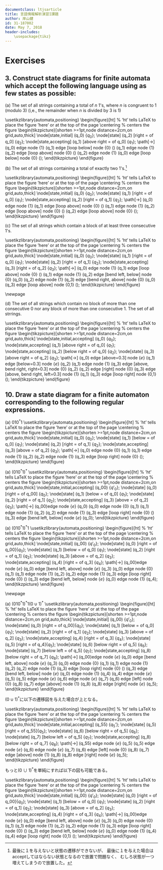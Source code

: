 ```yaml
---
documentclass: ltjsarticle
title: 言語情報解析演習I課題
author: 岸山健
id: 31-187002
date: May 7, 2018
header-includes:
    \usepackage{tikz}
---
```


# Exercises

## 3. Construct state diagrams for finite automata which accept the following language using as few states as possible:

(a) The set of all strings containing a total of *n* 1's, where *n* is congruent to 1 (modulo 3)
(i,e., the remainder when *n* is divided by 3 is 1)

<!--
https://www3.nd.edu/~kogge/courses/cse30151-fa17/Public/other/tikz_tutorial.pdf
https://tex.stackexchange.com/questions/20784/which-package-can-be-used-to-draw-automata
矢印が出ないと思っていたら解像度の問題でした。
-->

\usetikzlibrary{automata,positioning}
\begin{figure}[ht] % ’ht’ tells LaTeX to place the figure ’here’ or at the top of the page
\centering % centers the figure
\begin{tikzpicture}[shorten >=1pt,node distance=2cm,on grid,auto,thick] 
   \node[state,initial]     (q_0)                        {$q_0$}; 
   \node[state]             (q_2) [right = of q_0]       {$q_2$}; 
   \node[state,accepting]   (q_1) [above right = of q_0] {$q_1$}; 
    \path[->] 
    (q_0) edge              node {1} (q_1)
          edge [loop below] node {0} ()
    (q_1) edge              node {1} (q_2)
          edge [loop above] node {0} ()
    (q_2) edge              node {1} (q_0)
          edge [loop below] node {0} ();
\end{tikzpicture}
\end{figure}

(b) The set of all strings containing a total of exactly two 1's.[^no-one]

\usetikzlibrary{automata,positioning}
\begin{figure}[ht] % ’ht’ tells LaTeX to place the figure ’here’ or at the top of the page
\centering % centers the figure
\begin{tikzpicture}[shorten >=1pt,node distance=2cm,on grid,auto,thick] 
   \node[state,initial]     (q_0)                  {$q_0$}; 
   \node[state]             (q_1) [right = of q_0] {$q_1$}; 
   \node[state,accepting]   (q_2) [right = of q_1] {$q_2$}; 
    \path[->] 
    (q_0) edge              node {1} (q_1)
          edge [loop above] node {0} ()
    (q_1) edge              node {1} (q_2)
          edge [loop above] node {0} ()
    (q_2) edge [loop above] node {0} ();
\end{tikzpicture}
\end{figure}

[^no-one]:最後に１を与えないと状態の遷移ができないが、
最後に１を与えた場合はacceptしてはならない状態となるので放置で問題なく、
むしろ状態が一つ増えてしまうので放置した。

(c) The set of all strings which contain a block of at least three consecutive 1's.

\usetikzlibrary{automata,positioning}
\begin{figure}[ht] % ’ht’ tells LaTeX to place the figure ’here’ or at the top of the page
\centering % centers the figure
\begin{tikzpicture}[shorten >=1pt,node distance=2cm,on grid,auto,thick] 
   \node[state,initial]     (q_0)                  {$q_0$}; 
   \node[state]             (q_1) [right = of q_0] {$q_1$}; 
   \node[state]             (q_2) [right = of q_1] {$q_2$}; 
   \node[state,accepting]   (q_3) [right = of q_2] {$q_3$}; 
    \path[->] 
    (q_0) edge              node {1} (q_1)
          edge [loop above] node {0} ()
    (q_1) edge              node {1} (q_2)
          edge [bend left, below] node {0} (q_0)
    (q_2) edge              node {1} (q_3)
          edge [bend right, above] node {0} (q_0)
    (q_3) edge [loop above] node {0,1} ();
\end{tikzpicture}
\end{figure}

\newpage

(d) The set of all strings which contain no block of more than one consecutive 0 nor any block of more than one consecutive 1.
The set of all strrings.

\usetikzlibrary{automata,positioning}
\begin{figure}[ht] % ’ht’ tells LaTeX to place the figure ’here’ or at the top of the page
\centering % centers the figure
\begin{tikzpicture}[shorten >=1pt,node distance=2cm,on grid,auto,thick] 
   \node[state,initial,accepting] (q_0)                  {$q_0$}; 
   \node[state,accepting]         (q_1) [above right = of q_0] {$q_1$}; 
   \node[state,accepting]         (q_2) [below right = of q_0] {$q_2$}; 
   \node[state]                   (q_3) [above right = of q_2] {$q_3$}; 
    \path[->] 
    (q_0) edge [above=0.3]                   node {$e$} (q_1)
          edge [below=0.3]            node {$e$} (q_2)
    (q_1) edge                    node {1} (q_3)
          edge [above, bend right, right=0.3] node {0} (q_2)
    (q_2) edge [right]            node {0} (q_3)
          edge [above, bend right, left=0.3] node {1} (q_1)
    (q_3) edge [loop right]       node {0,1} ();
\end{tikzpicture}
\end{figure}

## 10. Draw a state diagram for a finite automaton corresponding to the following regular expressions.

(a) $010^*1$
    \usetikzlibrary{automata,positioning}
    \begin{figure}[ht] % ’ht’ tells LaTeX to place the figure ’here’ or at the top of the page
    \centering % centers the figure
    \begin{tikzpicture}[shorten >=1pt,node distance=2cm,on grid,auto,thick] 
       \node[state,initial]           (q_0)                  {$q_0$}; 
       \node[state]                   (q_1) [below = of q_0] {$q_1$}; 
       \node[state]                   (q_2) [right = of q_1] {$q_2$}; 
       \node[state,accepting]         (q_3) [above = of q_2] {$q_3$}; 
        \path[->] 
        (q_0) edge              node {0} (q_1)
        (q_1) edge              node {1} (q_2)
        (q_2) edge              node {1} (q_3)
              edge [loop right] node {0} ();
    \end{tikzpicture}
    \end{figure}

(a) $(010^*1)^*$
    \usetikzlibrary{automata,positioning}
    \begin{figure}[ht] % ’ht’ tells LaTeX to place the figure ’here’ or at the top of the page
    \centering % centers the figure
    \begin{tikzpicture}[shorten >=1pt,node distance=2cm,on grid,auto,thick] 
       \node[state,initial,accepting] (q_00)                 {$q\prime_0$}; 
       \node[state]                   (q_0) [right = of q_00] {$q_0$}; 
       \node[state]                   (q_1) [below = of q_0] {$q_1$}; 
       \node[state]                   (q_2) [right = of q_1] {$q_2$}; 
       \node[state,accepting]         (q_3) [above = of q_2] {$q_3$}; 
        \path[->] 
        (q_00)edge              node {$e$} (q_0)
        (q_0) edge              node {0}   (q_1)
        (q_1) edge              node {1}   (q_2)
        (q_2) edge              node {1}   (q_3)
              edge [loop right] node {0}   ()
        (q_3) edge [bend left, below] node {$e$} (q_0);
    \end{tikzpicture}
    \end{figure}

(a) $(010^*1)^*1$
    \usetikzlibrary{automata,positioning}
    \begin{figure}[ht] % ’ht’ tells LaTeX to place the figure ’here’ or at the top of the page
    \centering % centers the figure
    \begin{tikzpicture}[shorten >=1pt,node distance=2cm,on grid,auto,thick] 
       \node[state,initial]           (q_00)                 {$q\prime_0$}; 
       \node[state]                   (q_0) [right = of q_00]{$q_0$}; 
       \node[state]                   (q_1) [below = of q_0] {$q_1$}; 
       \node[state]                   (q_2) [right = of q_1] {$q_2$}; 
       \node[state]                   (q_3) [above = of q_2] {$q_3$}; 
       \node[state,accepting]         (q_4) [right = of q_3] {$q_4$}; 
        \path[->] 
        (q_00)edge              node {$e$} (q_0)
              edge [bend left, above] node {$e$} (q_3)
        (q_0) edge              node {0} (q_1)
        (q_1) edge              node {1} (q_2)
        (q_2) edge              node {1} (q_3)
              edge [loop right] node {0} ()
        (q_3) edge [bend left, below] node {$e$} (q_0)
              edge                    node {1} (q_4);
    \end{tikzpicture}
    \end{figure}

\newpage

(a) $(010^*1)^*1(0 \cup 1)^*$
    \usetikzlibrary{automata,positioning}
    \begin{figure}[ht] % ’ht’ tells LaTeX to place the figure ’here’ or at the top of the page
    \centering % centers the figure
    \begin{tikzpicture}[shorten >=1pt,node distance=2cm,on grid,auto,thick] 
       \node[state,initial]           (q_00)                 {$q\prime_0$}; 
       \node[state]                   (q_0) [right = of q_00]{$q_0$}; 
       \node[state]                   (q_1) [below = of q_0] {$q_1$}; 
       \node[state]                   (q_2) [right = of q_1] {$q_2$}; 
       \node[state]                   (q_3) [above = of q_2] {$q_3$}; 
       \node[state,accepting]         (q_4) [right = of q_3] {$q_4$}; 
       \node[state]         (q_5) [right = of q_4]{$q_5$}; 
       \node[state]         (q_6) [below right = of q_5] {$q_6$}; 
       \node[state]         (q_7) [below left = of q_5] {$q_7$}; 
       \node[state,accepting]         (q_8) [below right = of q_7] {$q_8$}; 
        \path[->] 
        (q_00)edge              node {$e$} (q_0)
              edge [bend left, above] node {$e$} (q_3)
        (q_0) edge              node {0} (q_1)
        (q_1) edge              node {1} (q_2)
        (q_2) edge              node {1} (q_3)
              edge [loop right] node {0} ()
        (q_3) edge [bend left, below] node {$e$} (q_0)
              edge                    node {1} (q_4)
        (q_4) edge              node {$e$} (q_5)
        (q_5) edge              node {$e$} (q_6)
              edge              node {$e$} (q_7)
        (q_6) edge  [left]            node {0} (q_8)
        (q_7) edge   [above]    node {1} (q_8)
        (q_8) edge [right] node {$e$} (q_5);
    \end{tikzpicture}
    \end{figure}

$(0 \cup 1)^*$に以下の遷移図を与えた場合が上となる。

\usetikzlibrary{automata,positioning}
\begin{figure}[ht] % ’ht’ tells LaTeX to place the figure ’here’ or at the top of the page
\centering % centers the figure
\begin{tikzpicture}[shorten >=1pt,node distance=2cm,on grid,auto,thick] 
   \node[state,initial,accepting]         (q_55) {$q_5\prime$}; 
   \node[state]         (q_5) [right = of q_55]{$q_5$}; 
   \node[state]         (q_6) [below right = of q_5] {$q_6$}; 
   \node[state]         (q_7) [below left = of q_5] {$q_7$}; 
   \node[state,accepting]         (q_8) [below right = of q_7] {$q_8$}; 
    \path[->] 
    (q_55) edge              node {$e$} (q_5)
    (q_5) edge              node {$e$} (q_6)
          edge              node {$e$} (q_7)
    (q_6) edge  [left]            node {0} (q_8)
    (q_7) edge   [above]    node {1} (q_8)
    (q_8) edge [right] node {$e$} (q_5);
\end{tikzpicture}
\end{figure}

もっと$(0 \cup 1)^*$を単純にすれば以下の図も可能である。

\usetikzlibrary{automata,positioning}
\begin{figure}[ht] % ’ht’ tells LaTeX to place the figure ’here’ or at the top of the page
\centering % centers the figure
\begin{tikzpicture}[shorten >=1pt,node distance=2cm,on grid,auto,thick] 
   \node[state,initial]           (q_00)                 {$q\prime_0$}; 
   \node[state]                   (q_0) [right = of q_00]{$q_0$}; 
   \node[state]                   (q_1) [below = of q_0] {$q_1$}; 
   \node[state]                   (q_2) [right = of q_1] {$q_2$}; 
   \node[state]                   (q_3) [above = of q_2] {$q_3$}; 
   \node[state,accepting]         (q_4) [right = of q_3] {$q_4$}; 
    \path[->] 
    (q_00)edge              node {$e$} (q_0)
          edge [bend left, above] node {$e$} (q_3)
    (q_0) edge              node {0} (q_1)
    (q_1) edge              node {1} (q_2)
    (q_2) edge              node {1} (q_3)
          edge [loop right] node {0} ()
    (q_3) edge [bend left, below] node {$e$} (q_0)
          edge                    node {1} (q_4)
    (q_4) edge [loop right] node {0,1} ();
\end{tikzpicture}
\end{figure}

<!--
なぜM1のループがM1プライムになるのか。
単にQ0をFinalにするだけではだめなのか。
M2がエラーになるけど。
一般化としてEを横に置いてあるだけなのか、
（そちらのほうが美しい）
それとも他の理由があるのか。
-->
